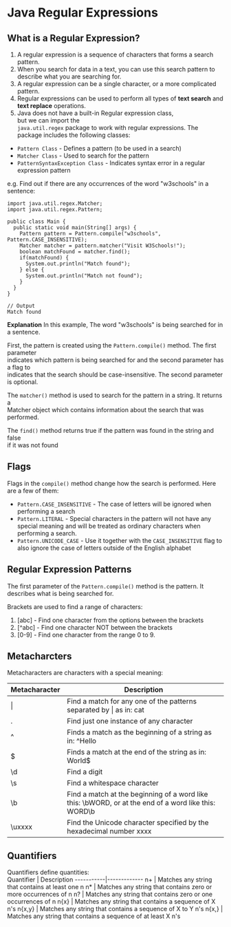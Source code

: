 # Java Regular Expressions

## What is a Regular Expression?
1. A regular expression is a sequence of characters that forms a search pattern.  
2. When you search for data in a text, you can use this search pattern to describe what you are searching for.
3. A regular expression can be a single character, or a more complicated pattern.
4. Regular expressions can be used to perform all types of **text search** and **text replace** operations.
5. Java does not have a built-in Regular expression class,   
but we can import the   
`java.util.regex` package to work with regular expressions. The package includes the following classes:
* `Pattern Class` - Defines a pattern (to be used in a search)
* `Matcher Class` - Used to search for the pattern
* `PatternSyntaxException Class` - Indicates syntax error in a regular expression pattern

e.g.  Find out if there are any occurrences of the word "w3schools" in a sentence:

```
import java.util.regex.Matcher;
import java.util.regex.Pattern;

public class Main {
  public static void main(String[] args) {
    Pattern pattern = Pattern.compile("w3schools", Pattern.CASE_INSENSITIVE);
    Matcher matcher = pattern.matcher("Visit W3Schools!");
    boolean matchFound = matcher.find();
    if(matchFound) {
      System.out.println("Match found");
    } else {
      System.out.println("Match not found");
    }
  }
}

// Output
Match found
```
**Explanation**
In this example, The word "w3schools" is being searched for in a sentence.

First, the pattern is created using the `Pattern.compile()` method. The first parameter   
indicates which pattern is being searched for and the second parameter has a flag to   
indicates that the search should be case-insensitive. The second parameter is optional.

The `matcher()` method is used to search for the pattern in a string. It returns a   
Matcher object which contains information about the search that was performed.  

The `find()` method returns true if the pattern was found in the string and false  
if it was not found

## Flags
Flags in the `compile()` method change how the search is performed. Here are a few of them:
* `Pattern.CASE_INSENSITIVE` - The case of letters will be ignored when performing a search
* `Pattern.LITERAL` - Special characters in the pattern will not have any special meaning and will be treated as ordinary characters when performing a search.
* `Pattern.UNICODE_CASE` - Use it together with the `CASE_INSENSITIVE` flag to also ignore the case of letters outside of the English alphabet

## Regular Expression Patterns
The first parameter of the `Pattern.compile()` method is the pattern. It describes what is being searched for.

Brackets are used to find a range of characters:

1. [abc] - Find one character from the options between the brackets
2. [^abc] - Find one character NOT between the brackets
3. [0-9] - Find one character from the range 0 to 9.

## Metacharcters
Metacharacters are characters with a special meaning:

Metacharacter | Description
--------------|-------------
\|            | Find a match for any one of the patterns separated by \| as in: cat|dog|fish
.             | Find just one instance of any character
^             | Finds a match as the beginning of a string as in: ^Hello
$             | Finds a match at the end of the string as in: World$
\d            | Find a digit
\s            | Find a whitespace character
\b            | Find a match at the beginning of a word like this: \bWORD, or at the end of a word like this: WORD\b
\uxxxx        | Find the Unicode character specified by the hexadecimal number xxxx


## Quantifiers
Quantifiers define quantities:  
Quantifier | Description
-----------|-------------
n+         | Matches any string that contains at least one n
n*         | Matches any string that contains zero or more occurrences of n
n?         | Matches any string that contains zero or one occurrences of n
n{x}       | Matches any string that contains a sequence of X n's
n{x,y}     | Matches any string that contains a sequence of X to Y n's
n{x,}      | Matches any string that contains a sequence of at least X n's
